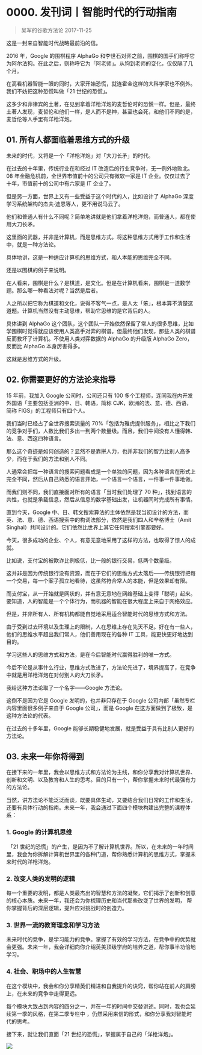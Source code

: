 # 0000. 发刊词丨智能时代的行动指南
> 吴军的谷歌方法论
2017-11-25

这是一封来自智能时代战略最前沿的信。

2016 年，Google 的围棋程序 AlphaGo 和李世石对弈之前，围棋的国手们称呼它为阿尔法狗。在此之后，则称呼它为「阿老师」。从狗到老师的变化，仅仅隔了几个月。

在高看机器智能一眼的同时，大家开始恐慌，就连霍金这样的大科学家也不例外。我们不妨把这种恐慌叫做「21 世纪的恐慌」。

这多少和菲律宾的土著，在见到拿着洋枪洋炮的麦哲伦时的恐慌一样。但是，最终土著人发现，麦哲伦和他们一样，是人而不是神，甚至也会死，和他们不同的是，麦哲伦等人手里有洋枪洋炮。

## 01. 所有人都面临着思维方式的升级

未来的时代，又将是一个「洋枪洋炮」对「大刀长矛」的时代。

在过去的十年里，传统行业在和经过 IT 改造后的行业竞争时，无一例外地败北。08 年金融危机前，全世界市值前十的公司只有微软一家是 IT 企业。仅仅过去了十年，市值前十的公司中有六家是 IT 企业了。

但是另一方面，世界上又有一些受益于这个时代的人，比如设计了 AlphaGo 深度学习系统架构的杰夫∙迪恩等人，更不用说马云了。

他们和普通人有什么不同呢？简单地讲就是他们拿着洋枪洋炮，而普通人，都在使用大刀长矛。

这里面的武器，并非是计算机，而是思维方式。将这种思维方式用于工作和生活中，就是一种方法论。

具体地讲，这是一种适应计算机的思维方式，和人本能的思维完全不同。

还是以围棋的例子来说明。

在人看来，围棋是什么？是棋道，是文化。但是在计算机看来，围棋是一道数学题。那么哪一种看法对呢？当然是后者。

人之所以把它称为棋道和文化，说得不客气一点，是人太「笨」，根本算不清楚这道题。计算机当然没有主动思维，帮助它思维的是它背后的人。

具体讲到 AlphaGo 这个团队，这个团队一开始依然保留了常人的很多思维，比如学围棋时觉得就应该使用人类高手对弈的棋谱。但最终他们发现，那些人类的棋谱反而教坏了计算机。不使用人类对弈数据的 AlphaGo 的升级版 AlphaGo Zero，反而比 AlphaGo 本身厉害得多。

这就是思维方式的升级。

## 02. 你需要更好的方法论来指导

15 年前，我加入 Google 公司时，公司还只有 100 多个工程师，连同我在内开发外国语「主要包括亚洲的中、日、韩语，简称 CJK，欧洲的法、意、德、西语，简称 FIGS」的工程师只有四个人。

我们当时已经占了全世界搜索流量的 70%「包括为雅虎提供服务」，相比之下我们的竞争对手们，人数比我们多出一到两个数量级。而且，我们中间没有人懂得韩、法、意、西这四种语言。

那么这个奇迹是如何创造的？显然不是靠拼人力，也并非我们的智力比别人高多少，而在于我们的方法和别人不同。

人通常会把每一种语言的搜索问题看成是一个单独的问题，因为各种语言在形式上完全不同，然后从自己熟悉的语言开始，一个语言一个语言，一件事一件事地做。

而我们则不同，我们直接面对所有的语言「当时我们处理了 70 种」，找到语言的共性，也就是承载信息，然后从信息的数学基础出发，让机器同时完成所有事情。

直到今天，Google 中、日、韩文搜索算法的主体依然是我当初设计的方法，而英、法、意、德、西语搜索中的构词法部分，依然是我们四人和辛格博士（Amit Singhal）共同设计的。它们依然比世界上其它任何搜索引擎都要好。

今天，很多成功的企业、个人，有意无意地采用了这样的方法，也取得了惊人的成就。

比如说，支付宝的被欺诈比例极低，比一般的银行交易，低两个数量级。

这并非是因为传统银行没有资源，而在于它们的思维方式太落后——传统银行把每一个交易，每一个案子孤立地看待，这虽然符合常人的本能，但是效果却有限。

而支付宝，从一开始就是网状的，并有意无意地在网络基础上变得「聪明」起来。要知道，人的智能是一个个体行为，而机器的智能在很大程度上来自于网络效应。

但是，并非所有人、所有机构都能自觉地采用适合智能时代的思维方式和方法。

由于受到过去环境以及生理上的限制，人在思维上存在先天不足。好在有一些人，他们的思维水平超出我们常人，他们善用现在的各种 IT 工具，能更快更好地达到目的。

学习这些人的思维方式和方法，是在今后智能时代赢得胜利的唯一方式。

今后不论是从事什么行业，思维方式改进了，方法论先进了，境界提高了，在竞争中就是用洋枪洋炮在对付别人的大刀长矛。

我给这种方法论取了一个名字——Google 方法论。

这倒不是因为它是 Google 发明的，也并非只存在于 Google 公司内部「虽然专栏内容里面很多例子来自于 Google 公司」，而是 Google 在这方面做到了极致，是这种方法论的代表。

在过去的十多年里，Google 能够长期稳健地发展，就是受益于具有比别人更好的方法论。

## 03. 未来一年你将得到

在接下来的一年里，我会以思维方式和方法论为主线，和你分享我对计算机世界、创新和文明、以及教育和人生的思考。目的只有一个，帮你掌握未来时代最强有力的方法论。

当然，讲方法论不能泛泛而谈，既要具体生动，又要结合我们日常的工作和生活，还要有具体行动的指南。未来一年，我会通过下面四个模块构建出完整的课程体系：

### 1. Google 的计算机思维

 「21 世纪的恐慌」的产生，是因为不了解计算机世界。所以，在未来的一年时间里，我会为你拆解计算机世界里的各种门道，帮你熟悉计算机的思维方式，掌握未来时代的洋枪洋炮。
 
### 2. 改变人类的发明的逻辑

每一个重要的发明，都是人类最杰出的智慧和方法的凝聚，它们揭示了创新和创意的核心本质。未来一年，我还会为你梳理历史和当代那些改变了世界的发明， 帮你掌握背后的深层逻辑，提升应对挑战时的创造力。

### 3. 世界一流的教育理念和学习方法

未来时代的竞争，是学习能力的竞争。掌握了有效的学习方法，在竞争中的优势就会更强。未来一年，我会详细向你介绍英美顶级学府的培养之道，帮你事半功倍地学习。

### 4. 社会、职场中的人生智慧

在这个模块中，我会和你分享精英们精进和自我提升的诀窍，帮你站在前人的肩膀上，在未来的竞争中走得更远。

每个模块大致占到内容的四分之一，并在一年的时间中交替讲述。同时，我也会延续第一季的风格，在第二季专栏中 ，仍然采用来信的形式，和你分享我对智能时代的思考。

接下来，就让我们直面「21 世纪的恐慌」，掌握属于自己的「洋枪洋炮」。

![](https://raw.githubusercontent.com/dalong0514/selfstudy/master/图片链接/吴军/2018001.jpg)
